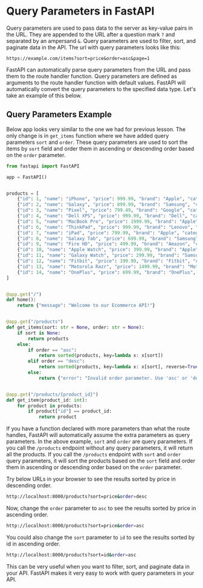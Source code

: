 # Query Parameters in FastAPI

Query parameters are used to pass data to the server as key-value pairs in the URL. They are appended to the URL after a question mark `?` and separated by an ampersand `&`. Query parameters are used to filter, sort, and paginate data in the API. The url with query parameters looks like this:

```
https://example.com/items?sort=price&order=asc&page=1
```

FastAPI can automatically parse query parameters from the URL and pass them to the route handler function. Query parameters are defined as arguments to the route handler function with default values. FastAPI will automatically convert the query parameters to the specified data type.
Let's take an example of this below.

## Query Parameters Example

Below app looks very similar to the one we had for previous lesson. The only change is in `get_items` function where we have added query parameters `sort` and `order`. These query parameters are used to sort the items by `sort` field and order them in ascending or descending order based on the `order` parameter.

```python
from fastapi import FastAPI

app = FastAPI()


products = [
    {"id": 1, "name": "iPhone", "price": 999.99, "brand": "Apple", "category": "Phones", "description": "The iPhone is a smartphone made by Apple Inc."},
    {"id": 2, "name": "Galaxy", "price": 899.99, "brand": "Samsung", "category": "Phones", "description": "The Galaxy is a smartphone made by Samsung."},
    {"id": 3, "name": "Pixel", "price": 799.49, "brand": "Google", "category": "Phones", "description": "The Pixel is a smartphone made by Google."},
    {"id": 4, "name": "Dell XPS", "price": 999.99, "brand": "Dell", "category": "Laptops", "description": "The Dell XPS is a laptop made by Dell Inc."},
    {"id": 5, "name": "MacBook Pro", "price": 1999.99, "brand": "Apple", "category": "Laptops", "description": "The MacBook Pro is a laptop made by Apple Inc."},
    {"id": 6, "name": "ThinkPad", "price": 999.99, "brand": "Lenovo", "category": "Laptops", "description": "The ThinkPad is a laptop made by Lenovo."},
    {"id": 7, "name": "iPad", "price": 799.99, "brand": "Apple", "category": "Tablets", "description": "The iPad is a tablet made by Apple Inc."},
    {"id": 8, "name": "Galaxy Tab", "price": 699.99, "brand": "Samsung", "category": "Tablets", "description": "The Galaxy Tab is a tablet made by Samsung."},
    {"id": 9, "name": "Fire HD", "price": 499.99, "brand": "Amazon", "category": "Tablets", "description": "The Fire HD is a tablet made by Amazon."},
    {"id": 10, "name": "Apple Watch", "price": 399.99, "brand": "Apple", "category": "Wearables", "description": "The Apple Watch is a wearable made by Apple Inc."},
    {"id": 11, "name": "Galaxy Watch", "price": 299.99, "brand": "Samsung", "category": "Wearables", "description": "The Galaxy Watch is a wearable made by Samsung."},
    {"id": 12, "name": "Fitbit", "price": 199.99, "brand": "Fitbit", "category": "Wearables", "description": "The Fitbit is a wearable made by Fitbit Inc."},
    {"id": 13, "name": "Motorola Razr", "price": 1499.99, "brand": "Motorola", "category": "Phones", "description": "The Motorola Razr is a smartphone made by Motorola Inc."},
    {"id": 14, "name": "OnePlus", "price": 699.99, "brand": "OnePlus", "category": "Phones", "description": "The OnePlus is a smartphone made by OnePlus Inc."}
]


@app.get("/")
def home():
    return {"message": "Welcome to our Ecommerce API!"}


@app.get("/products")
def get_items(sort: str = None, order: str = None):
    if sort is None:
        return products
    else:
        if order == "asc":
            return sorted(products, key=lambda x: x[sort])
        elif order == "desc":
            return sorted(products, key=lambda x: x[sort], reverse=True)
        else:
            return {"error": "Invalid order parameter. Use 'asc' or 'desc'."}


@app.get("/products/{product_id}")
def get_item(product_id: int):
    for product in products:
        if product["id"] == product_id:
            return product
```

If you have a function declared with more parameters than what the route handles, FastAPI will automatically assume the extra parameters as query parameters. In the above example, `sort` and `order` are query parameters. If you call the `/products` endpoint without any query parameters, it will return all the products. If you call the `/products` endpoint with `sort` and `order` query parameters, it will sort the products based on the `sort` field and order them in ascending or descending order based on the `order` parameter.

Try below URLs in your browser to see the results sorted by price in descending order.

```bash
http://localhost:8000/products?sort=price&order=desc
```

Now, change the `order` parameter to `asc` to see the results sorted by price in ascending order.

```bash
http://localhost:8000/products?sort=price&order=asc
```

You could also change the `sort` parameter to `id` to see the results sorted by id in ascending order.

```bash
http://localhost:8000/products?sort=id&order=asc
```

This can be very useful when you want to filter, sort, and paginate data in your API. FastAPI makes it very easy to work with query parameters in your API.